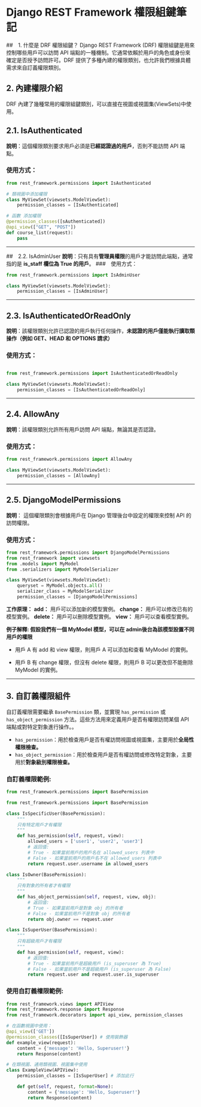 # Django REST Framework 權限組鍵筆記

##　1. 什麼是 DRF 權限組鍵？
Django REST Framework (DRF) 權限組鍵是用來控制哪些用戶可以訪問 API 端點的一種機制。它通常依賴於用戶的角色或身份來確定是否授予訪問許可。DRF 提供了多種內建的權限類別，也允許我們根據具體需求來自訂義權限類別。

## 2. 內建權限介紹
DRF 內建了幾種常用的權限組鍵類別，可以直接在視圖或視圖集(ViewSets)中使用。

## 2.1. IsAuthenticated
**說明**：這個權限類別要求用戶必須是**已經認證過的用戶**，否則不能訪問 API 端點。

### 使用方式：
```python
from rest_framework.permissions import IsAuthenticated

# 類視圖中添加權限
class MyViewSet(viewsets.ModelViewSet):
    permission_classes = [IsAuthenticated]

# 函數 添加權限
@permission_classes([sAuthenticated]) 
@api_view(["GET", "POST"])
def course_list(request):
    pass
```
---
##　2.2. IsAdminUser
**說明**：只有具有**管理員權限**的用戶才能訪問此端點，通常指的是 **is_staff 欄位為 True 的用戶**。
###　使用方式：
```python
from rest_framework.permissions import IsAdminUser

class MyViewSet(viewsets.ModelViewSet):
    permission_classes = [IsAdminUser]
```
---
## 2.3. IsAuthenticatedOrReadOnly
**說明**：該權限類別允許已認證的用戶執行任何操作，**未認證的用戶僅能執行讀取類操作（例如 GET、HEAD 和 OPTIONS 請求）**
### 使用方式：
```python

from rest_framework.permissions import IsAuthenticatedOrReadOnly

class MyViewSet(viewsets.ModelViewSet):
    permission_classes = [IsAuthenticatedOrReadOnly]
```
---
## 2.4. AllowAny
**說明**：該權限類別允許所有用戶訪問 API 端點，無論其是否認證。
### 使用方式：
```python
from rest_framework.permissions import AllowAny

class MyViewSet(viewsets.ModelViewSet):
    permission_classes = [AllowAny]
```
---
## 2.5. DjangoModelPermissions
**說明**： 這個權限類別會根據用戶在 Django 管理後台中設定的權限來控制 API 的訪問權限。
### 使用方式：
```python
from rest_framework.permissions import DjangoModelPermissions
from rest_framework import viewsets
from .models import MyModel
from .serializers import MyModelSerializer

class MyViewSet(viewsets.ModelViewSet):
    queryset = MyModel.objects.all()
    serializer_class = MyModelSerializer
    permission_classes = [DjangoModelPermissions]
```
**工作原理：**
**add：** 用戶可以添加新的模型實例。
**change：** 用戶可以修改已有的模型實例。
**delete：** 用戶可以刪除模型實例。
**view：** 用戶可以查看模型實例。

**例子解釋: 假設我們有一個 MyModel 模型，可以在 admin後台為該模型設置不同用戶的權限**

- 用戶 A 有 add 和 view 權限，則用戶 A 可以添加和查看 MyModel 的實例。

- 用戶 B 有 change 權限，但沒有 delete 權限，則用戶 B 可以更改但不能刪除 MyModel 的實例。
---
## 3. 自訂義權限組件
自訂義權限需要繼承 `BasePermission` 類，並實現 `has_permission` 或 `has_object_permission` 方法。這些方法用來定義用戶是否有權限訪問某個 API 端點或對特定對象進行操作。。
- `has_permission`：用於檢查用戶是否有權訪問視圖或視圖集，主要用於**全局性權限檢查。**
- `has_object_permission`：用於檢查用戶是否有權訪問或修改特定對象，主要用於**對象級別權限檢查。**


### 自訂義權限範例:
```python
from rest_framework.permissions import BasePermission

from rest_framework.permissions import BasePermission

class IsSpecificUser(BasePermission):
    """
    只有特定用戶才有權限
    """
    def has_permission(self, request, view):
        allowed_users = ['user1', 'user2', 'user3']
        # 返回值:
        # True - 如果當前用戶的用戶名在 allowed_users 列表中
        # False - 如果當前用戶的用戶名不在 allowed_users 列表中
        return request.user.username in allowed_users

class IsOwner(BasePermission):
    """
    只有對象的所有者才有權限
    """
    def has_object_permission(self, request, view, obj):
        # 返回值:
        # True - 如果當前用戶是對象 obj 的所有者
        # False - 如果當前用戶不是對象 obj 的所有者
        return obj.owner == request.user

class IsSuperUser(BasePermission):
    """
    只有超級用戶才有權限
    """
    def has_permission(self, request, view):
        # 返回值:
        # True - 如果當前用戶是超級用戶 (is_superuser 為 True)
        # False - 如果當前用戶不是超級用戶 (is_superuser 為 False)
        return request.user and request.user.is_superuser

```

### 使用自訂義權限範例:
```python
from rest_framework.views import APIView
from rest_framework.response import Response
from rest_framework.decorators import api_view, permission_classes

# 在函數視圖中使用：
@api_view(['GET'])
@permission_classes([IsSuperUser]) # 使用裝飾器
def example_view(request):
    content = {'message': 'Hello, Superuser!'}
    return Response(content)

# 在類視圖、通用類視圖、視圖集中使用
class ExampleView(APIView):
    permission_classes = [IsSuperUser] # 添加此行

    def get(self, request, format=None):
        content = {'message': 'Hello, Superuser!'}
        return Response(content)
```